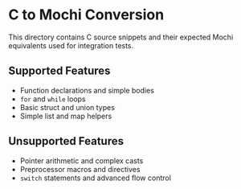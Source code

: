 # C to Mochi Conversion

This directory contains C source snippets and their expected Mochi equivalents used for integration tests.

## Supported Features

- Function declarations and simple bodies
- `for` and `while` loops
- Basic struct and union types
- Simple list and map helpers

## Unsupported Features

- Pointer arithmetic and complex casts
- Preprocessor macros and directives
- `switch` statements and advanced flow control
